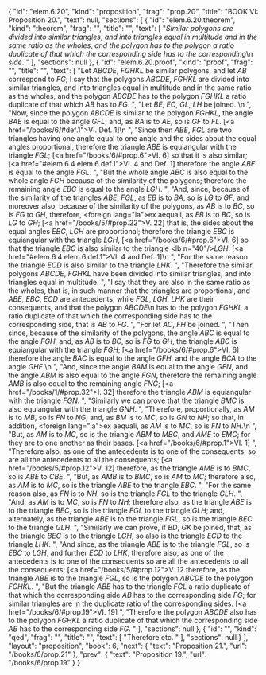 {
  "id": "elem.6.20",
  "kind": "proposition",
  "frag": "prop.20",
  "title": "BOOK VI: Proposition 20.",
  "text": null,
  "sections": [
    {
      "id": "elem.6.20.theorem",
      "kind": "theorem",
      "frag": "",
      "title": "",
      "text": [
        "<var>Similar polygons are divided into similar triangles</var>, <var>and into triangles equal in multitude and in the same ratio as the wholes</var>, <var>and the polygon has to the polygon a ratio duplicate of that which the corresponding side has to the corresponding</var>\n       <var>side</var>. "
      ],
      "sections": null
    },
    {
      "id": "elem.6.20.proof",
      "kind": "proof",
      "frag": "",
      "title": "",
      "text": [
        "Let <var>ABCDE</var>, <var>FGHKL</var> be similar polygons, and let <var>AB</var> correspond to <var>FG</var>; I say that the polygons <var>ABCDE</var>, <var>FGHKL</var> are divided into similar triangles, and into triangles equal in multitude and in the same ratio as the wholes, and the polygon <var>ABCDE</var> has to the polygon <var>FGHKL</var> a ratio duplicate of that which <var>AB</var> has to <var>FG</var>. ",
        "Let <var>BE</var>, <var>EC</var>, <var>GL</var>, <var>LH</var> be joined. \n      ",
        "Now, since the polygon <var>ABCDE</var> is similar to the polygon <var>FGHKL</var>, the angle <var>BAE</var> is equal to the angle <var>GFL</var>; and, as <var>BA</var> is to <var>AE</var>, so is <var>GF</var> to <var>FL</var>. [<a href=\"/books/6/#def.1\">VI. Def. 1</a>]\n      ",
        "Since then <var>ABE</var>, <var>FGL</var> are two triangles having one angle equal to one angle and the sides about the equal angles proportional, therefore the triangle <var>ABE</var> is equiangular with the triangle <var>FGL</var>; [<a href=\"/books/6/#prop.6\">VI. 6</a>] so that it is also similar; [<a href=\"#elem.6.4 elem.6.def.1\">VI. 4 and Def. 1</a>] therefore the angle <var>ABE</var> is equal to the angle <var>FGL</var>. ",
        "But the whole angle <var>ABC</var> is also equal to the whole angle <var>FGH</var> because of the similarity of the polygons; therefore the remaining angle <var>EBC</var> is equal to the angle <var>LGH</var>. ",
        "And, since, because of the similarity of the triangles <var>ABE</var>, <var>FGL</var>, as <var>EB</var> is to <var>BA</var>, so is <var>LG</var> to <var>GF</var>, and moreover also, because of the similarity of the polygons, as <var>AB</var> is to <var>BC</var>, so is <var>FG</var> to <var>GH</var>, therefore, <foreign lang=\"la\">ex aequali</foreign>, as <var>EB</var> is to <var>BC</var>, so is <var>LG</var> to <var>GH</var>; [<a href=\"/books/5/#prop.22\">V. 22</a>] that is, the sides about the equal angles <var>EBC</var>, <var>LGH</var> are proportional; therefore the triangle <var>EBC</var> is equiangular with the triangle <var>LGH</var>, [<a href=\"/books/6/#prop.6\">VI. 6</a>] so that the triangle <var>EBC</var> is also similar to the triangle <lb n=\"40\"/><var>LGH</var>. [<a href=\"#elem.6.4 elem.6.def.1\">VI. 4 and Def. 1</a>]\n      ",
        "For the same reason the triangle <var>ECD</var> is also similar to the triangle <var>LHK</var>. ",
        "Therefore the similar polygons <var>ABCDE</var>, <var>FGHKL</var> have been divided into similar triangles, and into triangles equal in multitude. ",
        "I say that they are also in the same ratio as the wholes, that is, in such manner that the triangles are proportional, and <var>ABE</var>, <var>EBC</var>, <var>ECD</var> are antecedents, while <var>FGL</var>, <var>LGH</var>, <var>LHK</var> are their consequents, and that the polygon <var>ABCDE</var>\n       has to the polygon <var>FGHKL</var> a ratio duplicate of that which the corresponding side has to the corresponding side, that is <var>AB</var> to <var>FG</var>. ",
        "For let <var>AC</var>, <var>FH</var> be joined. ",
        "Then since, because of the similarity of the polygons, the angle <var>ABC</var> is equal to the angle <var>FGH</var>, and, as <var>AB</var> is to <var>BC</var>, so is <var>FG</var> to <var>GH</var>, the triangle <var>ABC</var> is equiangular with the triangle <var>FGH</var>; [<a href=\"/books/6/#prop.6\">VI. 6</a>] therefore the angle <var>BAC</var> is equal to the angle <var>GFH</var>, and the angle <var>BCA</var> to the angle <var>GHF</var>.\n       ",
        "And, since the angle <var>BAM</var> is equal to the angle <var>GFN</var>, and the angle <var>ABM</var> is also equal to the angle <var>FGN</var>, therefore the remaining angle <var>AMB</var> is also equal to the remaining angle <var>FNG</var>; [<a href=\"/books/1/#prop.32\">I. 32</a>] therefore the triangle <var>ABM</var> is equiangular with the triangle <var>FGN</var>. ",
        "Similarly we can prove that the triangle <var>BMC</var> is also equiangular with the triangle <var>GNH</var>. ",
        "Therefore, proportionally, as <var>AM</var> is to <var>MB</var>, so is <var>FN</var> to <var>NG</var>, and, as <var>BM</var> is to <var>MC</var>, so is <var>GN</var> to <var>NH</var>; so that, in addition, <foreign lang=\"la\">ex aequali</foreign>, as <var>AM</var> is to <var>MC</var>, so is <var>FN</var> to <var>NH</var>.\n      ",
        "But, as <var>AM</var> is to <var>MC</var>, so is the triangle <var>ABM</var> to <var>MBC</var>, and <var>AME</var> to <var>EMC</var>; for they are to one another as their bases. [<a href=\"/books/6/#prop.1\">VI. 1</a>] ",
        "Therefore also, as one of the antecedents is to one of the consequents, so are all the antecedents to all the consequents; [<a href=\"/books/5/#prop.12\">V. 12</a>] therefore, as the triangle <var>AMB</var> is to <var>BMC</var>, so is <var>ABE</var> to <var>CBE</var>. ",
        "But, as <var>AMB</var> is to <var>BMC</var>, so is <var>AM</var> to <var>MC</var>; therefore also, as <var>AM</var> is to <var>MC</var>, so is the triangle <var>ABE</var> to the triangle <var>EBC</var>. ",
        "For the same reason also, as <var>FN</var> is to <var>NH</var>, so is the triangle <var>FGL</var> to the triangle <var>GLH</var>. ",
        "And, as <var>AM</var> is to <var>MC</var>, so is <var>FN</var> to <var>NH</var>; therefore also, as the triangle <var>ABE</var> is to the triangle <var>BEC</var>, so is the triangle <var>FGL</var> to the triangle <var>GLH</var>; and, alternately, as the triangle <var>ABE</var> is to the triangle <var>FGL</var>, so is the triangle <var>BEC</var> to the triangle <var>GLH</var>. ",
        "Similarly we can prove, if <var>BD</var>, <var>GK</var> be joined, that, as the triangle <var>BEC</var> is to the triangle <var>LGH</var>, so also is the triangle <var>ECD</var> to the triangle <var>LHK</var>. ",
        "And since, as the triangle <var>ABE</var> is to the triangle <var>FGL</var>, so is <var>EBC</var> to <var>LGH</var>, and further <var>ECD</var> to <var>LHK</var>, therefore also, as one of the antecedents is to one of the consequents so are all the antecedents to all the consequents; [<a href=\"/books/5/#prop.12\">V. 12</a> therefore, as the triangle <var>ABE</var> is to the triangle <var>FGL</var>, so is the polygon <var>ABCDE</var> to the polygon <var>FGHKL</var>. ",
        "But the triangle <var>ABE</var> has to the triangle <var>FGL</var> a ratio duplicate of that which the corresponding side <var>AB</var> has to the corresponding side <var>FG</var>; for similar triangles are in the duplicate ratio of the corresponding sides. [<a href=\"/books/6/#prop.19\">VI. 19</a>] ",
        "Therefore the polygon <var>ABCDE</var> also has to the polygon <var>FGHKL</var> a ratio duplicate of that which the corresponding side <var>AB</var> has to the corresponding side <var>FG</var>. "
      ],
      "sections": null
    },
    {
      "id": "",
      "kind": "qed",
      "frag": "",
      "title": "",
      "text": [
        "Therefore etc. "
      ],
      "sections": null
    }
  ],
  "layout": "proposition",
  "book": 6,
  "next": {
    "text": "Proposition 21.",
    "url": "/books/6/prop.21"
  },
  "prev": {
    "text": "Proposition 19.",
    "url": "/books/6/prop.19"
  }
}
